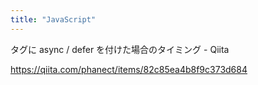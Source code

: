 ```yaml
---
title: "JavaScript"
---
```


タグに async / defer を付けた場合のタイミング - Qiita

https://qiita.com/phanect/items/82c85ea4b8f9c373d684
